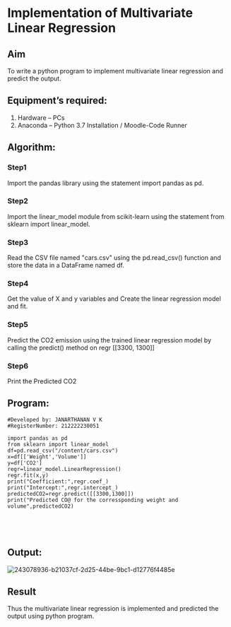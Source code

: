 # Implementation of Multivariate Linear Regression
## Aim
To write a python program to implement multivariate linear regression and predict the output.
## Equipment’s required:
1.	Hardware – PCs
2.	Anaconda – Python 3.7 Installation / Moodle-Code Runner
## Algorithm:
### Step1
Import the pandas library using the statement import pandas as pd.


### Step2
Import the linear_model module from scikit-learn using the statement from sklearn import linear_model.


### Step3
Read the CSV file named "cars.csv" using the pd.read_csv() function and store the data in a DataFrame named df.


### Step4
Get the value of X and y variables and Create the linear regression model and fit.


### Step5
Predict the CO2 emission using the trained linear regression model by calling the predict() method on regr [[3300, 1300]]

### Step6
Print the Predicted CO2



## Program:
```
#Developed by: JANARTHANAN V K
#RegisterNumber: 212222230051

import pandas as pd
from sklearn import linear_model
df=pd.read_csv("/content/cars.csv")
x=df[['Weight','Volume']]
y=df['CO2']
regr=linear_model.LinearRegression()
regr.fit(x,y)
print("Coefficient:",regr.coef_)
print("Intercept:",regr.intercept_)
predictedCO2=regr.predict([[3300,1300]])
print("Predicted CO@ for the corressponding weight and volume",predictedCO2)





```
## Output:
![243078936-b21037cf-2d25-44be-9bc1-d12776f4485e](https://github.com/Janarthanan2/Multivariate-Linear-Regression/assets/119393515/9a207d52-f5b9-4963-b157-c118da0187cc)


## Result
Thus the multivariate linear regression is implemented and predicted the output using python program.

